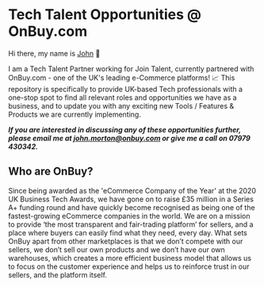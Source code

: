 # Tech Talent Opportunities @ OnBuy.com
Hi there, my name is [John](https://www.linkedin.com/in/john-morton-720923147/) 👋

I am a Tech Talent Partner working for Join Talent, currently partnered with OnBuy.com - one of the UK's leading e-Commerce platforms! 📈
This repository is specifically to provide UK-based Tech professionals with a one-stop spot to find all relevant roles and opportunities we have as a business, and to update you with any exciting new Tools / Features & Products we are currently implementing.

***If you are interested in discussing any of these opportunities further, please email me at john.morton@onbuy.com or give me a call on 07979 430342.***

## Who are OnBuy?
Since being awarded as the 'eCommerce Company of the Year' at the 2020 UK Business Tech Awards, we have gone on to raise £35 million in a Series A+ funding round and have quickly become recognised as being one of the fastest-growing eCommerce companies in the world. 
We are on a mission to provide ‘the most transparent and fair-trading platform’ for sellers, and a place where buyers can easily find what they need, every day. What sets OnBuy apart from other marketplaces is that we don’t compete with our sellers, we don’t sell our own products and we don’t have our own warehouses, which creates a more efficient business model that allows us to focus on the customer experience and helps us to reinforce trust in our sellers, and the platform itself. 


